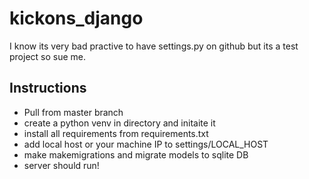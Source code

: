 # kickons_django
I know its very bad practive to have settings.py on github but its a test project so sue me.

## Instructions

<p>
  <ul>
    <li>Pull from master branch</li>
    <li>create a python venv in directory and initaite it</li>
    <li>install all requirements from requirements.txt</li>
    <li>add local host or your machine IP to settings/LOCAL_HOST</li>
    <li>make makemigrations and migrate models to sqlite DB</li>
    <li>server should run!</li>
  </ul>
</p>
